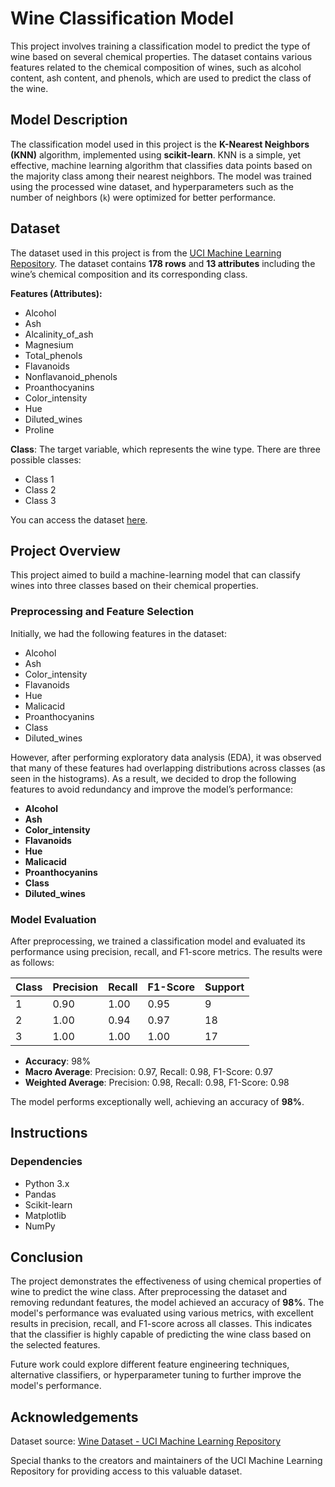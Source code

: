 # Wine Classification Model

This project involves training a classification model to predict the type of wine based on several chemical properties. The dataset contains various features related to the chemical composition of wines, such as alcohol content, ash content, and phenols, which are used to predict the class of the wine.

## Model Description

The classification model used in this project is the **K-Nearest Neighbors (KNN)** algorithm, implemented using **scikit-learn**. KNN is a simple, yet effective, machine learning algorithm that classifies data points based on the majority class among their nearest neighbors. The model was trained using the processed wine dataset, and hyperparameters such as the number of neighbors (`k`) were optimized for better performance.


## Dataset

The dataset used in this project is from the [UCI Machine Learning Repository](https://archive.ics.uci.edu/dataset/109/wine). The dataset contains **178 rows** and **13 attributes** including the wine’s chemical composition and its corresponding class.

**Features (Attributes):**
- Alcohol
- Ash
- Alcalinity_of_ash
- Magnesium
- Total_phenols
- Flavanoids
- Nonflavanoid_phenols
- Proanthocyanins
- Color_intensity
- Hue
- Diluted_wines
- Proline

**Class**: The target variable, which represents the wine type. There are three possible classes:
- Class 1
- Class 2
- Class 3

You can access the dataset [here](https://archive.ics.uci.edu/dataset/109/wine).

## Project Overview

This project aimed to build a machine-learning model that can classify wines into three classes based on their chemical properties.

### Preprocessing and Feature Selection

Initially, we had the following features in the dataset:
- Alcohol
- Ash
- Color_intensity
- Flavanoids
- Hue
- Malicacid
- Proanthocyanins
- Class
- Diluted_wines

However, after performing exploratory data analysis (EDA), it was observed that many of these features had overlapping distributions across classes (as seen in the histograms). As a result, we decided to drop the following features to avoid redundancy and improve the model’s performance:

- **Alcohol**
- **Ash**
- **Color_intensity**
- **Flavanoids**
- **Hue**
- **Malicacid**
- **Proanthocyanins**
- **Class**
- **Diluted_wines**

### Model Evaluation

After preprocessing, we trained a classification model and evaluated its performance using precision, recall, and F1-score metrics. The results were as follows:

| Class | Precision | Recall | F1-Score | Support |
|-------|-----------|--------|----------|---------|
| 1     | 0.90      | 1.00   | 0.95     | 9       |
| 2     | 1.00      | 0.94   | 0.97     | 18      |
| 3     | 1.00      | 1.00   | 1.00     | 17      |

- **Accuracy**: 98%
- **Macro Average**: Precision: 0.97, Recall: 0.98, F1-Score: 0.97
- **Weighted Average**: Precision: 0.98, Recall: 0.98, F1-Score: 0.98

The model performs exceptionally well, achieving an accuracy of **98%**.

## Instructions

### Dependencies

- Python 3.x
- Pandas
- Scikit-learn
- Matplotlib
- NumPy

## Conclusion

The project demonstrates the effectiveness of using chemical properties of wine to predict the wine class. After preprocessing the dataset and removing redundant features, the model achieved an accuracy of **98%**. The model's performance was evaluated using various metrics, with excellent results in precision, recall, and F1-score across all classes. This indicates that the classifier is highly capable of predicting the wine class based on the selected features.

Future work could explore different feature engineering techniques, alternative classifiers, or hyperparameter tuning to further improve the model's performance.

## Acknowledgements

Dataset source: [Wine Dataset - UCI Machine Learning Repository](https://archive.ics.uci.edu/dataset/109/wine)

Special thanks to the creators and maintainers of the UCI Machine Learning Repository for providing access to this valuable dataset.

